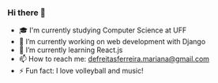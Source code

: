 ### Hi there 👋

<!--
**ferreira-mariana/ferreira-mariana** is a ✨ _special_ ✨ repository because its `README.md` (this file) appears on your GitHub profile.

Here are some ideas to get you started:
- 🔭 I’m currently working on ...
- 🌱 I’m currently learning ...
- 👯 I’m looking to collaborate on ...
- 🤔 I’m looking for help with ...
- 💬 Ask me about ...
- 📫 How to reach me: ...
- 😄 Pronouns: ...
- ⚡ Fun fact: ...
-->

- 🎓 I'm currently studying Computer Science at UFF
- 🔭 I’m currently working on web development with Django
- 🌱 I’m currently learning React.js
- 📫 How to reach me: defreitasferreira.mariana@gmail.com
- ⚡ Fun fact: I love volleyball and music!
